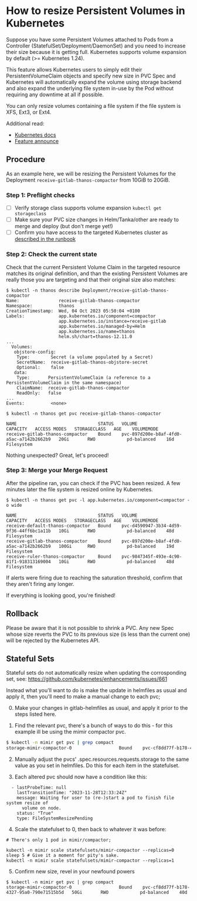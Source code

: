 # How to resize Persistent Volumes in Kubernetes

Suppose you have some Persistent Volumes attached to Pods from a Controller
(StatefulSet/Deployment/DaemonSet) and you need to increase their size because
it is getting full. Kubernetes supports volume expansion by default (>=
Kubernetes 1.24).

This feature allows Kubernetes users to simply edit their PersistentVolumeClaim
objects and specify new size in PVC Spec and Kubernetes will automatically
expand the volume using storage backend and also expand the underlying file
system in-use by the Pod without requiring any downtime at all if possible.

You can only resize volumes containing a file system if the file system is XFS,
Ext3, or Ext4.

Additional read:

- [Kubernetes docs](https://kubernetes.io/docs/concepts/storage/persistent-volumes/#expanding-persistent-volumes-claims)
- [Feature announce](https://kubernetes.io/blog/2022/05/05/volume-expansion-ga/)

## Procedure

As an example here, we will be resizing the Persistent Volumes for the
Deployment `receive-gitlab-thanos-compactor` from 10GiB to 20GiB.

### Step 1: Preflight checks

- [ ] Verify storage class supports volume expansion `kubectl get storageclass`
- [ ] Make sure your PVC size changes in Helm/Tanka/other are ready to merge
      and deploy (but don't merge yet!)
- [ ] Confirm you have access to the targeted Kubernetes cluster as [described
      in the runbook](https://ops.gitlab.net/gitlab-com/runbooks/-/blob/master/docs/kube/k8s-oncall-setup.md#accessing-clusters-via-console-servers)

### Step 2: Check the current state

Check that the current Persistent Volume Claim in the targeted resource matches
its original definition, and than the existing Persistent Volumes are really
those you are targeting and that their original size also matches:

```
$ kubectl -n thanos describe Deployment/receive-gitlab-thanos-compactor
Name:               receive-gitlab-thanos-compactor
Namespace:          thanos
CreationTimestamp:  Wed, 04 Oct 2023 05:50:04 +0100
Labels:             app.kubernetes.io/component=compactor
                    app.kubernetes.io/instance=receive-gitlab
                    app.kubernetes.io/managed-by=Helm
                    app.kubernetes.io/name=thanos
                    helm.sh/chart=thanos-12.11.0
...
  Volumes:
   objstore-config:
    Type:        Secret (a volume populated by a Secret)
    SecretName:  receive-gitlab-thanos-objstore-secret
    Optional:    false
   data:
    Type:       PersistentVolumeClaim (a reference to a PersistentVolumeClaim in the same namespace)
    ClaimName:  receive-gitlab-thanos-compactor
    ReadOnly:   false
...
Events:          <none>

$ kubectl -n thanos get pvc receive-gitlab-thanos-compactor

NAME                               STATUS   VOLUME                                     CAPACITY   ACCESS MODES   STORAGECLASS   AGE    VOLUMEMODE
receive-gitlab-thanos-compactor    Bound    pvc-897d200e-b8af-4fd0-a5ac-a7142b2662b9   20Gi       RWO            pd-balanced    16d    Filesystem
```

Nothing unexpected? Great, let's proceed!

### Step 3: Merge your Merge Request

After the pipeline ran, you can check if the PVC has been resized. A few minutes
later the file system is resized online by Kubernetes.

```
$ kubectl -n thanos get pvc -l app.kubernetes.io/component=compactor -o wide

NAME                               STATUS   VOLUME                                     CAPACITY   ACCESS MODES   STORAGECLASS   AGE    VOLUMEMODE
receive-default-thanos-compactor   Bound    pvc-d4590947-3b34-4d59-9f36-44ff6bc1a11b   10Gi       RWO            pd-balanced    48d    Filesystem
receive-gitlab-thanos-compactor    Bound    pvc-897d200e-b8af-4fd0-a5ac-a7142b2662b9   100Gi      RWO            pd-balanced    19d    Filesystem
receive-ruler-thanos-compactor     Bound    pvc-9847345f-493e-4c90-81f1-918313169004   10Gi       RWO            pd-balanced    48d    Filesystem
```

If alerts were firing due to reaching the saturation threshold, confirm that
they aren't firing any longer.

If everything is looking good, you're finished!

## Rollback

Please be aware that it is not possible to shrink a PVC. Any new Spec whose size
reverts the PVC to its previous size (is less than the current one) will be
rejected by the Kubernetes API.

## Stateful Sets

Stateful sets do not automatically resize when updating the corrosponding set, see: https://github.com/kubernetes/enhancements/issues/661

Instead what you'll want to do is make the update in helmfiles as usual and apply it, then you'll need to make a manual change to each pvc;

0. Make your changes in gitlab-helmfiles as usual, and apply it prior to the steps listed here.

1. Find the relevant pvc, there's a bunch of ways to do this - for this example ill be using the mimir compactor pvc.

```bash
$ kubectl -n mimir get pvc | grep compact
storage-mimir-compactor-0                  Bound    pvc-cf8dd77f-b178-4327-95a0-790e71515b5d   30Gi       RWO            pd-balanced    40d
```

2. Manually adjust the pvcs' .spec.resources.requests.storage to the same value as you set in helmfiles. Do this for each item in the statefulset.

3. Each altered pvc should now have a condition like this:

```
  - lastProbeTime: null
    lastTransitionTime: "2023-11-28T12:33:24Z"
    message: Waiting for user to (re-)start a pod to finish file system resize of
      volume on node.
    status: "True"
    type: FileSystemResizePending
```

4. Scale the statefulset to 0, then back to whatever it was before:

```
# There's only 1 pod in mimir/compactor;

kubectl -n mimir scale statefulsets/mimir-compactor --replicas=0
sleep 5 # Give it a moment for pity's sake.
kubectl -n mimir scale statefulsets/mimir-compactor --replicas=1
```

5. Confirm new size, revel in your newfound powers

```
$ kubectl -n mimir get pvc | grep compact
storage-mimir-compactor-0                  Bound    pvc-cf8dd77f-b178-4327-95a0-790e71515b5d   50Gi       RWO            pd-balanced    40d
```
